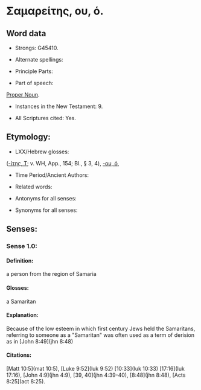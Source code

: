 # Σαμαρείτης, ου, ὁ.


<!-- Status: S2=NeedsReview -->
<!-- Lexica used for edits: BDAG LN FFM BN LSJM MM   -->

## Word data

* Strongs: G45410.

* Alternate spellings:



* Principle Parts: 


* Part of speech: 

[Proper Noun](http://ugg.readthedocs.io/en/latest/proper_noun.html).

* Instances in the New Testament: 9.

* All Scriptures cited: Yes.

## Etymology: 


* LXX/Hebrew glosses: 

([-ίτης, Τ](); v. WH, App., 154; Bl., § 3, 4), [-ου, ό](), 

* Time Period/Ancient Authors: 


* Related words: 

* Antonyms for all senses:

* Synonyms for all senses: 


## Senses: 


### Sense  1.0: 

#### Definition: 

 a person from the region of Samaria
 
#### Glosses: 

a Samaritan

#### Explanation: 

Because of the low esteem in which first century Jews held the Samaritans, referring to someone as a "Samaritan" was often used as a term of derision as in [John 8:49](jhn 8:48) 

#### Citations: 

[Matt 10:5](mat 10:5), [Luke 9:52](luk 9:52) [10:33](luk 10:33) [17:16](luk 17:16), [John 4:9](jhn 4:9), [39, 40](jhn 4:39-40), [8:48](jhn 8:48), [Acts 8:25](act 8:25).
